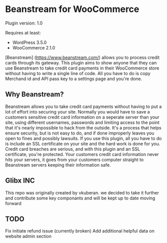 # Beanstream for WooCommerce
Plugin version: 1.0

Requires at least:
- WordPress 3.5.0
- WooCommerce 2.1.0

[Beanstream] (https://www.beanstream.com/) allows you to process credit cards through its gateway. This plugin aims to show anyone that they can use Beanstream to take credit card payments in their WooCommerce store without having to write a single line of code. All you have to do is copy Merchand id and API pass key to a settings page and you're done.

## Why Beanstream?
Beanstream allows you to take credit card payments without having to put a lot of effort into securing your site. Normally you would have to save a customers sensitive credit card information on a seperate server than your site, using different usernames, passwords and limiting access to the point that it's nearly impossible to hack from the outside. It's a process that helps ensure security, but is not easy to do, and if done improperly leaves you open to fines and possibly lawsuits.
If you use this plugin, all you have to do is include an SSL certificate on your site and the hard work is done for you. Credit card breaches are serious, and with this plugin and an SSL certificate, you're protected. Your customers credit card information never hits your servers, it goes from your customers computer straight to Beanstream servers keeping their information safe.


## Glibx INC
This repo was originally created by vkuberan. we decided to take it further and contribute some key componants and will be kept up to date moving forward


## TODO 

Fix initiate refund issue (currently broken)
Add additional helpful data on website admin section
